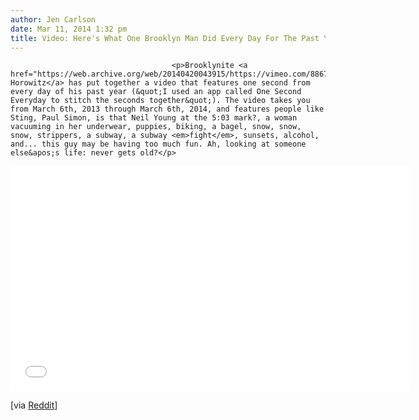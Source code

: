 ```yaml
---
author: Jen Carlson
date: Mar 11, 2014 1:32 pm
title: Video: Here's What One Brooklyn Man Did Every Day For The Past Year
---
```


	
										<p>Brooklynite <a href="https://web.archive.org/web/20140420043915/https://vimeo.com/88672173">Irsten Horowitz</a> has put together a video that features one second from every day of his past year (&quot;I used an app called One Second Everyday to stitch the seconds together&quot;). The video takes you from March 6th, 2013 through March 6th, 2014, and features people like Sting, Paul Simon, is that Neil Young at the 5:03 mark?, a woman vacuuming in her underwear, puppies, biking, a bagel, snow, snow, snow, strippers, a subway, a subway <em>fight</em>, sunsets, alcohol, and... this guy may be having too much fun. Ah, looking at someone else&apos;s life: never gets old?</p>

<p><iframe src="//web.archive.org/web/20140420043915if_/http://player.vimeo.com/video/88672173?color=d1d1d1" width="640" height="360" frameborder="0" webkitallowfullscreen="" mozallowfullscreen="" allowfullscreen></iframe> </p><p></p>

<p>[via <a href="https://web.archive.org/web/20140420043915/http://www.reddit.com/r/nyc/comments/203r75/my_buddy_shot_one_second_of_video_footage_from/">Reddit</a>]</p>					
										
									
				